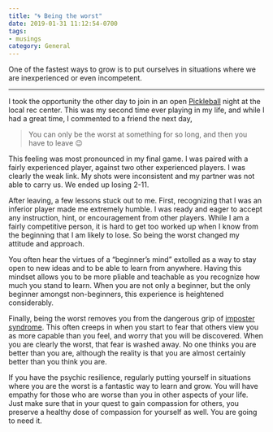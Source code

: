 ```yaml
---
title: "🌀 Being the worst"
date: 2019-01-31 11:12:54-0700
tags:
- musings
category: General
---
```


One of the fastest ways to grow is to put ourselves in situations where we are inexperienced or even incompetent.

***

I took the opportunity the other day to join in an open [Pickleball](https://en.wikipedia.org/wiki/Pickleball) night at the local rec center. This was my second time ever playing in my life, and while I had a great time, I commented to a friend the next day,

> You can only be the worst at something for so long, and then you have to leave 😉

This feeling was most pronounced in my final game. I was paired with a fairly experienced player, against two other experienced players. I was clearly the weak link. My shots were inconsistent and my partner was not able to carry us. We ended up losing 2-11.

After leaving, a few lessons stuck out to me. First, recognizing that I was an inferior player made me extremely humble. I was ready and eager to accept any instruction, hint, or encouragement from other players. While I am a fairly competitive person, it is hard to get too worked up when I know from the beginning that I am likely to lose. So being the worst changed my attitude and approach.

You often hear the virtues of a “beginner’s mind” extolled as a way to stay open to new ideas and to be able to learn from anywhere. Having this mindset allows you to be more pliable and teachable as you recognize how much you stand to learn. When you are not only a beginner, but the only beginner amongst non-beginners, this experience is heightened considerably.

Finally, being the worst removes you from the dangerous grip of [imposter syndrome](https://en.m.wikipedia.org/wiki/Impostor_syndrome). This often creeps in when you start to fear that others view you as more capable than you feel, and worry that you will be discovered. When you are clearly the worst, that fear is washed away. No one thinks you are better than you are, although the reality is that you are almost certainly better than you think you are.

If you have the psychic resilience, regularly putting yourself in situations where you are the worst is a fantastic way to learn and grow. You will have empathy for those who are worse than you in other aspects of your life. Just make sure that in your quest to gain compassion for others, you preserve a healthy dose of compassion for yourself as well. You are going to need it.